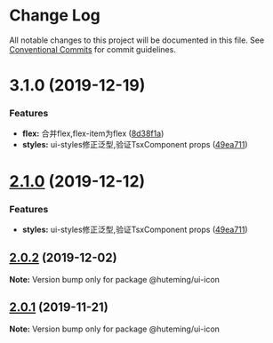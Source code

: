 # Change Log

All notable changes to this project will be documented in this file.
See [Conventional Commits](https://conventionalcommits.org) for commit guidelines.

# 3.1.0 (2019-12-19)


### Features

* **flex:** 合并flex,flex-item为flex ([8d38f1a](https://github.com/huteming/huteming-ui/commit/8d38f1a0e31f23cb2b98aa0ef017432b801a6bb1))
* **styles:** ui-styles修正泛型,验证TsxComponent props ([49ea711](https://github.com/huteming/huteming-ui/commit/49ea7110a2e41edb32064c512d8ba732e600c71d))





# [2.1.0](https://github.com/huteming/huteming-ui/compare/@huteming/ui-icon@2.0.2...@huteming/ui-icon@2.1.0) (2019-12-12)


### Features

* **styles:** ui-styles修正泛型,验证TsxComponent props ([49ea711](https://github.com/huteming/huteming-ui/commit/49ea7110a2e41edb32064c512d8ba732e600c71d))





## [2.0.2](https://github.com/huteming/huteming-ui/compare/@huteming/ui-icon@2.0.1...@huteming/ui-icon@2.0.2) (2019-12-02)

**Note:** Version bump only for package @huteming/ui-icon





## [2.0.1](https://github.com/huteming/huteming-ui/compare/@huteming/ui-icon@2.0.0...@huteming/ui-icon@2.0.1) (2019-11-21)

**Note:** Version bump only for package @huteming/ui-icon
